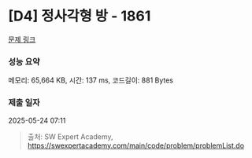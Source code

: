 # [D4] 정사각형 방 - 1861 

[문제 링크](https://swexpertacademy.com/main/code/problem/problemDetail.do?contestProbId=AV5LtJYKDzsDFAXc) 

### 성능 요약

메모리: 65,664 KB, 시간: 137 ms, 코드길이: 881 Bytes

### 제출 일자

2025-05-24 07:11



> 출처: SW Expert Academy, https://swexpertacademy.com/main/code/problem/problemList.do